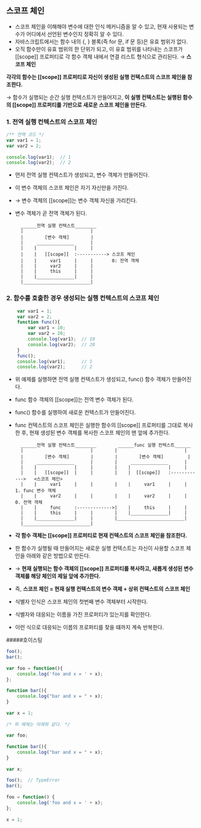 ## 스코프 체인

- 스코프 체인을 이해해야 변수에 대한 인식 메커니즘을 알 수 있고, 현재 사용되는 변수가 어디에서 선언된 변수인지 정확히 알 수 있다.
- 자바스크립트에서는 함수 내의 {, } 블록(즉 for 문, if 문 등)은 유효 범위가 없다.
- 오직 함수만이 유효 범위의 한 단위가 되고, 이 유효 범위를 나타내는 스코프가 [[scope]] 프로퍼티로 각 함수 객체 내에서 연결 리스트 형식으로 관리된다.
  → **스코프 체인**

**각각의 함수는 [[scope]] 프로퍼티로 자신이 생성된 실행 컨텍스트의 스코프 체인을 참조한다.**

→ 함수가 실행되는 순간 실행 컨텍스트가 만들어지고, **이 실행 컨텍스트는 실행된 함수의 [[scope]] 프로퍼티를 기반으로 새로운 스코프 체인을 만든다.**

### 1. 전역 실행 컨텍스트의 스코프 체인

```javascript 1.8
/** 전역 코드 */
var var1 = 1;
var var2 = 2;
    
console.log(var1);  // 1
console.log(var2);  // 2
```

- 먼저 전역 실행 컨텍스트가 생성되고, 변수 객체가 만들어진다.
- 이 변수 객체의 스코프 체인은 자기 자신만을 가진다.
- → 변수 객체의 [[scope]]는 변수 객체 자신을 가리킨다.
- 변수 객체가 곧 전역 객체가 된다.


        ______전역 실행 컨텍스트________   
        |                         |
        |        [변수 객체]        |  
        |     ______________      |
        |    |              |     |
        |    |   [[scope]]  :-----------> 스코프 체인
        |    |     var1     |     |       0: 전역 객체
        |    |     var2     |     |
        |    |     this     |     |
        |    |______________|     |
        |_________________________| 

### 2. 함수를 호출한 경우 생성되는 실행 컨텍스트의 스코프 체인

```javascript 1.8
    var var1 = 1;
    var var2 = 2;
    function func(){
        var var1 = 10;
        var var2 = 20;
        console.log(var1);  // 10
        console.log(var2);  // 20
    }
    func();
    console.log(var1);      // 1
    console.log(var2);      // 2
```
- 위 예제를 실행하면 전역 실행 컨텍스트가 생성되고, func() 함수 객체가 만들어진다.
- func 함수 객체의 [[scope]]는 전역 변수 객체가 된다.
- func() 함수를 실행하여 새로운 컨텍스트가 만들어진다.
- func 컨텍스트의 스코프 체인은 실행한 함수의 [[scope]] 프로퍼티를 그대로 복사한 후, 현재 생성된 변수 객체를 복사한 스코프 체인의 맨 앞에 추가한다.


        ______전역 실행 컨텍스트________        ______func 실행 컨텍스트______
        |                         |        |                         |
        |        [변수 객체]        |        |        [변수 객체]         |
        |     ______________      |        |     ______________      |
        |    |              |     |        |    |              |     |
        |    |   [[scope]]  |     |        |    |  [[scope]]   :------------>   <스코프 체인>
        |    |     var1     |     |        |    |     var1     |     |        1. func 변수 객체
        |    |     var2     |     |        |    |     var2     |     |        0. 전역 객체
        |    |     func     :------------->|    |     this     |     |   
        |    |     this     |     |        |    |______________|     |
        |    |______________|     |        |_________________________|
        |_________________________|        

- **각 함수 객체는 [[scope]] 프로퍼티로 현재 컨텍스트의 스코프 체인을 참조한다.**
- 한 함수가 실행될 때 만들어지는 새로운 실행 컨텍스트는 자신이 사용할 스코프 체인을 아래와 같은 방법으로 만든다.
- → **현재 실행되는 함수 객체의 [[scope]] 프로퍼티를 복사하고, 새롭게 생성된 변수 객체를 해당 체인의 제일 앞에 추가한다.**
- 즉, **스코프 체인 = 현재 실행 컨텍스트의 변수 객체 + 상위 컨텍스트의 스코프 체인**


- 식별자 인식은 스코프 체인의 첫번째 변수 객체부터 시작한다.
- 식별자와 대응되는 이름을 가진 프로퍼티가 있는지를 확인한다.
- 이런 식으로 대응되는 이름의 프로퍼티를 찾을 떄까지 계속 반복한다.

#####호이스팅

```javascript 1.8
foo();
bar();
    
var foo = function(){
    console.log('foo and x = ' + x);
};
    
function bar(){
    console.log("bar and x = " + x);
}
    
var x = 1;
    
/* 위 예제는 아래와 같다. */
    
var foo;
    
function bar(){
    console.log("bar and x = " + x);
}
    
var x;
    
foo();  // TypeError
bar();
    
foo = function() {
    console.log('foo and x = ' + x);
};
    
x = 1;
```